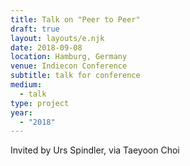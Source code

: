 ```yaml
---
title: Talk on "Peer to Peer"
draft: true
layout: layouts/e.njk
date: 2018-09-08
location: Hamburg, Germany
venue: Indiecon Conference
subtitle: talk for conference
medium:
  - talk
type: project
year:
  - "2018"
---
```


Invited by Urs Spindler, via Taeyoon Choi
